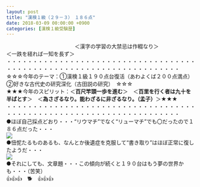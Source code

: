```yaml
---
layout: post
title: "漢検１級（２９－３）　１８６点"
date: 2018-03-09 00:00:00 +0900
categories: [漢検１級受験歴]
---
```


　　　　　　　　　　　　　＜漢字の学習の大禁忌は作輟なり＞　　　　　　　　　＜一跌を経れば一知を長ず＞  
・・・・・・・・・・・・・・・・・・・・・・・・・・・・・・・・・・・・・・・・・・・・・・・・・・・・・・・・・・・・・・・・・・・・・  
☆☆☆今年のテーマ：①漢検１級１９０点台復活（あわよくば２００点満点）　②好きな古代史の研究深化（古田説の研究）　☆☆☆  
★★★今年のスピリット：＜**百尺竿頭一歩を進む**＞　＜**百里を行く者は九十を半ばとす**＞　＜**為さざるなり。能わざるに非ざるなり。（孟子）**＞★★★  
・・・・・・・・・・・・・・・・・・・・・・・・・・・・・・・・・・・・・・・・・・・・・・・・・・・・・・・・・・・・・・・・・・・・・  
●ほぼ自己採点どおり・・・“リウマチ”でなく“リューマチ”でも〇だったので１８６点だった・・・  
![](/syuusyuu9701/assets/images/漢検１級（２９－３）-１８６点-a65a5e0f09bbd21ff0be7ca75fc0a4e5.png)  
●忸怩たるものあるも、なんとか後遺症を克服して“書き取り”はほぼ正常に復したようだ・・・  
![](/syuusyuu9701/assets/images/漢検１級（２９－３）-１８６点-5bc99c7c866edbf88c04eab2671f2947.png)  
●それにしても、文章題・・・この傾向が続くと１９０台はもう夢の世界かも・・・（苦笑）  
👍👍👍　🐕　👍👍👍  